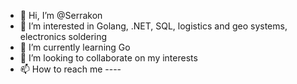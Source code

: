 - 👋 Hi, I’m @Serrakon
- 👀 I’m interested in Golang, .NET, SQL, logistics and geo systems, electronics soldering
- 🌱 I’m currently learning Go
- 💞️ I’m looking to collaborate on my interests
- 📫 How to reach me ----
